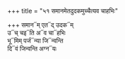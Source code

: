 +++
title = "५१ समानमेतदुदकमुच्चैत्यव चाहभिः"

+++
समान᳓म् एत᳓द् उदक᳓म्  
उ᳓च् चइ᳓ति अ᳓व चा᳓हभिः  
भू᳓मिम् पर्ज᳓न्या जि᳓न्वन्ति  
दि᳓वं जिन्वन्ति अग्न᳓यः